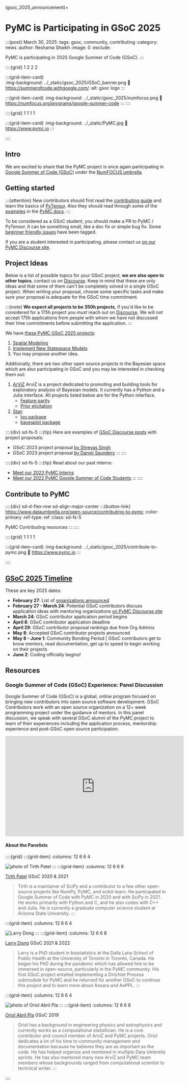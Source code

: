 (gsoc_2025_announcement)=
# PyMC is Participating in GSoC 2025

:::{post} March 30, 2025
:tags: gsoc, community, contributing
:category: news
:author: Reshama Shaikh
:image: 0
:exclude:

PyMC is participating in 2025 Google Summer of Code (GSoC).
:::

::::{grid} 1 2 2 2

:::{grid-item-card}  
:img-background: ../_static/gsoc_2025/GSoC_banner.png
:link: https://summerofcode.withgoogle.com/
:alt: gsoc logo
:::

:::{grid-item-card} 
:img-background: ../_static/gsoc_2025/numfocus.png
:link: https://numfocus.org/programs/google-summer-code
:::
::::

::::{grid} 1 1 1 1

:::{grid-item-card} 
:img-background: ../_static/PyMC.jpg
:link: https://www.pymc.io
:::

::::


## Intro

We are excited to share that the PyMC project is once again participating in [Google Summer of Code (GSoC)](https://opensource.googleblog.com/2025/02/meet-mentoring-organizations-of-gsoc.html) under the [NumFOCUS umbrella](https://github.com/numfocus/gsoc/blob/master/2025/ideas-list.md).

## Getting started

:::{attention}
New contributors should first read the [contributing guide](https://www.pymc.io/projects/docs/en/latest/contributing/index.html) and learn the basics of [PyTensor](https://github.com/pymc-devs/pytensor). Also they should read through some of the [examples](https://docs.pymc.io/projects/examples/en/latest/) in the [PyMC docs](https://docs.pymc.io). 
:::

To be considered as a GSoC student, you should make a PR to PyMC / PyTensor. It can be something small, like a doc fix or simple bug fix. Some [beginner friendly issues](https://github.com/pymc-devs/pymc/labels/beginner%20friendly) have been tagged.

If you are a student interested in participating, please contact us [on our PyMC Discourse site](https://discourse.pymc.io/).

## Project Ideas

Below is a list of possible topics for your GSoC project, **we are also open to other topics**, contact us on [Discourse](https://discourse.pymc.io/).
Keep in mind that these are only ideas and that some of them can't be completely solved in a single GSoC project.
When writing your proposal, choose some specific tasks and make sure your proposal is adequate for the GSoC time commitment. 

:::{note}
   **We expect all projects to be 350h projects**, if you'd like to be considered for a 175h project you _must_ reach out on [Discourse](https://discourse.pymc.io/). We will *not* accept 175h applications from people with whom we have not discussed their time commitments before submitting the application.
:::

We have [these PyMC GSoC 2025 projects](https://github.com/pymc-devs/pymc/wiki/GSoC-2025-projects):

1. [Spatial Modeling](https://github.com/pymc-devs/pymc/wiki/GSoC-2025-projects#spatial-modeling)
1. [Implement New Statespace Models](https://github.com/pymc-devs/pymc/wiki/GSoC-2025-projects#implement-new-statespace-models)
1. You may propose another idea.

Additionally, there are two other open source projects in the Bayesian space which are also participating in GSoC and you may be interested in checking them out:  

1. [ArViZ](https://github.com/arviz-devs/arviz/wiki/GsoC-2025-projects) ArviZ is a project dedicated to promoting and building tools for exploratory analysis of Bayesian models. It currently has a Python and a Julia interface. All projects listed below are for the Python interface.
   - [Feature parity](https://github.com/arviz-devs/arviz/wiki/GsoC-2025-projects#Feature-Parity)
   - [Prior elicitation](https://github.com/arviz-devs/arviz/wiki/GsoC-2025-projects#prior-elicitation)
1. [Stan](https://github.com/stan-dev/stan/wiki/GSOC-2025-Proposed-Projects)
   - [loo package](https://github.com/stan-dev/stan/wiki/GSOC-2025-Proposed-Projects#loo-package)
   - [bayesplot package](https://github.com/stan-dev/stan/wiki/GSOC-2025-Proposed-Projects#bayesplot-package)

::::{div} sd-fs-5
:::{tip}
Here are examples of [GSoC Discourse posts](https://discourse.pymc.io/search?q=gsoc) with project proposals:
- GSoC 2023 project proposal [by Shreyas Singh](https://discourse.pymc.io/t/gsoc-project-2023/11735/7)
- GSoC 2023 project proposal [by Daniel Saunders](https://discourse.pymc.io/t/gsoc-project-2023-spatial-modeling/11760)
:::
::::


::::{div} sd-fs-5
:::{tip}
Read about our past interns:
- [Meet our 2023 PyMC Interns](https://www.pymc.io/blog/blog_gsoc_2023.html)
- [Meet our 2022 PyMC Google Summer of Code Students](https://www.pymc.io/blog/blog_gsoc_2022.html)
:::
::::

## Contribute to PyMC

::::{div} sd-d-flex-row sd-align-major-center
:::{button-link} https://www.dataumbrella.org/open-source/contributing-to-pymc
:color: primary
:ref-type: ref
:class: sd-fs-5

PyMC Contributing resources
:::
::::


::::{grid} 1 1 1 1

:::{grid-item-card} 
:img-background: ../_static/gsoc_2025/contribute-to-pymc.png
:link: https://www.pymc.io
:::

::::

## [GSoC 2025 Timeline](https://developers.google.com/open-source/gsoc/timeline)

These are key 2025 dates:  
- **February 27**: List of [organizations announced](https://summerofcode.withgoogle.com/programs/2025/organizations)
- **February 27 - March 24**: Potential GSoC contributors discuss application ideas with mentoring organizations [on PyMC Discourse site](https://discourse.pymc.io/)
- **March 24**: GSoC contributor application period begins
- **April 8**: GSoC contributor application deadline
- **April 29**: GSoC contributor proposal rankings due from Org Admins
- **May 8**: Accepted GSoC contributor projects announced
- **May 8 - June 1**: Community Bonding Period | GSoC contributors get to know mentors, read documentation, get up to speed to begin working on their projects
- **June 2**: Coding officially begins!


## Resources

### Google Summer of Code (GSoC) Experience: Panel Discussion

Google Summer of Code (GSoC) is a global, online program focused on bringing new contributors into open source software development. GSoC Contributors work with an open source organization on a 12+ week programming project under the guidance of mentors. In this panel discussion, we speak with several GSoC alumni of the PyMC project to learn of their experiences including the application process, mentorship experience and post-GSoC open source participation.

<p>
<iframe width="560" height="315" src="https://www.youtube.com/embed/YE-TYJmvbfg" title="PyMC GSOC panel discussion video" frameborder="0" allow="accelerometer; autoplay; clipboard-write; encrypted-media; gyroscope; picture-in-picture; web-share" allowfullscreen>
</iframe>
</p>

#### About the Panelists

::::{grid}
:::{grid-item}
:columns: 12 6 6 4

![photo of Tirth Patel](../_static/gsoc_2025/tirth_patel.jpeg)
:::
:::{grid-item}
:columns: 12 6 6 8

[Tirth Patel](https://www.linkedin.com/in/tirthasheshpatel/) GSoC 2020 & 2021
> Tirth is a maintainer of SciPy and a contributor to a few other open-source projects like NumPy, PyMC, and scikit-learn. He participated in Google Summer of Code with PyMC in 2020 and with SciPy in 2021. He works primarily with Python and C, and he also codes with C++ and Julia. He is currently a graduate computer science student at Arizona State University.
:::

:::{grid-item}
:columns: 12 6 6 4

![Larry Dong](../_static/gsoc_2022/larry.jpg)
:::
:::{grid-item}
:columns: 12 6 6 8

[Larry Dong](https://www.linkedin.com/in/larry-dong/) GSoC 2021 & 2022
> Larry is a PhD student in biostatistics at the Dalla Lana School of Public Health at the University of Toronto in Toronto, Canada. He began his PhD during the pandemic which has allowed him to be immersed in open-source, particularly in the PyMC community. His first GSoC project entailed implementing a Dirichlet Process submodule for PyMC and he returned for another GSoC to continue this project and to learn more about Aesara and AePPL.
:::

:::{grid-item}
:columns: 12 6 6 4

![photo of Oriol Abril Pla](../_static/gsoc_2025/oriol_abril_pla.jpeg)
:::
:::{grid-item}
:columns: 12 6 6 8

[Oriol Abril Pla](https://www.linkedin.com/in/oriol-abril-pla-1b9123180/) GSoC 2019
> Oriol has a background in engineering physics and astrophysics and currently works as a computational statistician. He is a core contributor and council member of ArviZ and PyMC projects. Oriol dedicates a lot of his time to community management and documentation because he believes they are as important as the code. He has helped organize and mentored in multiple Data Umbrella sprints. He has also mentored many new ArviZ and PyMC team members whose backgrounds ranged from computational scientist to technical writer.
:::

::::

